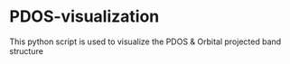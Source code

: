 # PDOS-visualization
This python script is used to visualize the PDOS & Orbital projected band structure
